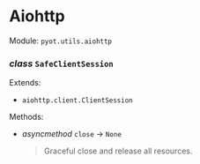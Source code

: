 # Aiohttp 

Module: `pyot.utils.aiohttp` 

### _class_ `SafeClientSession`

Extends: 
* `aiohttp.client.ClientSession` 

Methods: 
* _asyncmethod_ `close` -> `None` 
  > Graceful close and release all resources. 


